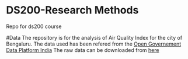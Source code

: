 # DS200-Research Methods
Repo for ds200 course


#Data
The repository is for the analysis of Air Quality Index for the city of Bengaluru.
The data used has been refered from the [Open Governement Data Platform India](https://data.gov.in/)
The raw data can be downloaded from [here]()
